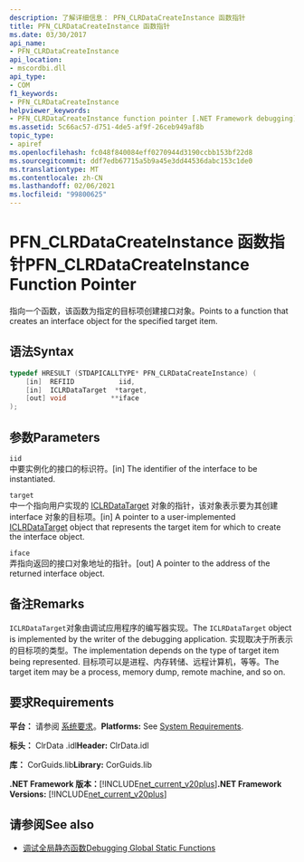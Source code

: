 ```yaml
---
description: 了解详细信息： PFN_CLRDataCreateInstance 函数指针
title: PFN_CLRDataCreateInstance 函数指针
ms.date: 03/30/2017
api_name:
- PFN_CLRDataCreateInstance
api_location:
- mscordbi.dll
api_type:
- COM
f1_keywords:
- PFN_CLRDataCreateInstance
helpviewer_keywords:
- PFN_CLRDataCreateInstance function pointer [.NET Framework debugging]
ms.assetid: 5c66ac57-d751-4de5-af9f-26ceb949af8b
topic_type:
- apiref
ms.openlocfilehash: fc048f840084eff0270944d3190ccbb153bf22d8
ms.sourcegitcommit: ddf7edb67715a5b9a45e3dd44536dabc153c1de0
ms.translationtype: MT
ms.contentlocale: zh-CN
ms.lasthandoff: 02/06/2021
ms.locfileid: "99800625"
---
```

# <a name="pfn_clrdatacreateinstance-function-pointer"></a><span data-ttu-id="cb2b2-103">PFN_CLRDataCreateInstance 函数指针</span><span class="sxs-lookup"><span data-stu-id="cb2b2-103">PFN_CLRDataCreateInstance Function Pointer</span></span>

<span data-ttu-id="cb2b2-104">指向一个函数，该函数为指定的目标项创建接口对象。</span><span class="sxs-lookup"><span data-stu-id="cb2b2-104">Points to a function that creates an interface object for the specified target item.</span></span>  
  
## <a name="syntax"></a><span data-ttu-id="cb2b2-105">语法</span><span class="sxs-lookup"><span data-stu-id="cb2b2-105">Syntax</span></span>  
  
```cpp  
typedef HRESULT (STDAPICALLTYPE* PFN_CLRDataCreateInstance) (  
    [in]  REFIID           iid,  
    [in]  ICLRDataTarget  *target,  
    [out] void           **iface  
);  
```  
  
## <a name="parameters"></a><span data-ttu-id="cb2b2-106">参数</span><span class="sxs-lookup"><span data-stu-id="cb2b2-106">Parameters</span></span>  

 `iid`  
 <span data-ttu-id="cb2b2-107">中要实例化的接口的标识符。</span><span class="sxs-lookup"><span data-stu-id="cb2b2-107">[in] The identifier of the interface to be instantiated.</span></span>  
  
 `target`  
 <span data-ttu-id="cb2b2-108">中一个指向用户实现的 [ICLRDataTarget](iclrdatatarget-interface.md) 对象的指针，该对象表示要为其创建 interface 对象的目标项。</span><span class="sxs-lookup"><span data-stu-id="cb2b2-108">[in] A pointer to a user-implemented [ICLRDataTarget](iclrdatatarget-interface.md) object that represents the target item for which to create the interface object.</span></span>  
  
 `iface`  
 <span data-ttu-id="cb2b2-109">弄指向返回的接口对象地址的指针。</span><span class="sxs-lookup"><span data-stu-id="cb2b2-109">[out] A pointer to the address of the returned interface object.</span></span>  
  
## <a name="remarks"></a><span data-ttu-id="cb2b2-110">备注</span><span class="sxs-lookup"><span data-stu-id="cb2b2-110">Remarks</span></span>  

 <span data-ttu-id="cb2b2-111">`ICLRDataTarget`对象由调试应用程序的编写器实现。</span><span class="sxs-lookup"><span data-stu-id="cb2b2-111">The `ICLRDataTarget` object is implemented by the writer of the debugging application.</span></span> <span data-ttu-id="cb2b2-112">实现取决于所表示的目标项的类型。</span><span class="sxs-lookup"><span data-stu-id="cb2b2-112">The implementation depends on the type of target item being represented.</span></span> <span data-ttu-id="cb2b2-113">目标项可以是进程、内存转储、远程计算机，等等。</span><span class="sxs-lookup"><span data-stu-id="cb2b2-113">The target item may be a process, memory dump, remote machine, and so on.</span></span>  
  
## <a name="requirements"></a><span data-ttu-id="cb2b2-114">要求</span><span class="sxs-lookup"><span data-stu-id="cb2b2-114">Requirements</span></span>  

 <span data-ttu-id="cb2b2-115">**平台：** 请参阅 [系统要求](../../get-started/system-requirements.md)。</span><span class="sxs-lookup"><span data-stu-id="cb2b2-115">**Platforms:** See [System Requirements](../../get-started/system-requirements.md).</span></span>  
  
 <span data-ttu-id="cb2b2-116">**标头：** ClrData .idl</span><span class="sxs-lookup"><span data-stu-id="cb2b2-116">**Header:** ClrData.idl</span></span>  
  
 <span data-ttu-id="cb2b2-117">**库：** CorGuids.lib</span><span class="sxs-lookup"><span data-stu-id="cb2b2-117">**Library:** CorGuids.lib</span></span>  
  
 <span data-ttu-id="cb2b2-118">**.NET Framework 版本：**[!INCLUDE[net_current_v20plus](../../../../includes/net-current-v20plus-md.md)]</span><span class="sxs-lookup"><span data-stu-id="cb2b2-118">**.NET Framework Versions:** [!INCLUDE[net_current_v20plus](../../../../includes/net-current-v20plus-md.md)]</span></span>  
  
## <a name="see-also"></a><span data-ttu-id="cb2b2-119">请参阅</span><span class="sxs-lookup"><span data-stu-id="cb2b2-119">See also</span></span>

- [<span data-ttu-id="cb2b2-120">调试全局静态函数</span><span class="sxs-lookup"><span data-stu-id="cb2b2-120">Debugging Global Static Functions</span></span>](debugging-global-static-functions.md)
